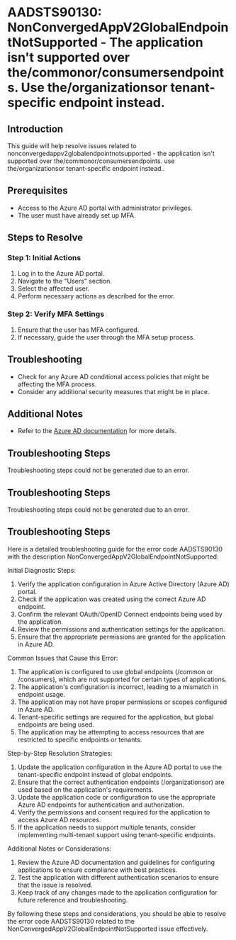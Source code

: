 # AADSTS90130: NonConvergedAppV2GlobalEndpointNotSupported - The application isn't supported over the/commonor/consumersendpoints. Use the/organizationsor tenant-specific endpoint instead.

## Introduction
This guide will help resolve issues related to nonconvergedappv2globalendpointnotsupported - the application isn't supported over the/commonor/consumersendpoints. use the/organizationsor tenant-specific endpoint instead..

## Prerequisites
- Access to the Azure AD portal with administrator privileges.
- The user must have already set up MFA.

## Steps to Resolve

### Step 1: Initial Actions
1. Log in to the Azure AD portal.
2. Navigate to the "Users" section.
3. Select the affected user.
4. Perform necessary actions as described for the error.

### Step 2: Verify MFA Settings
1. Ensure that the user has MFA configured.
2. If necessary, guide the user through the MFA setup process.

## Troubleshooting
- Check for any Azure AD conditional access policies that might be affecting the MFA process.
- Consider any additional security measures that might be in place.

## Additional Notes
- Refer to the [Azure AD documentation](https://learn.microsoft.com/en-us/azure/active-directory/) for more details.


## Troubleshooting Steps
Troubleshooting steps could not be generated due to an error.

## Troubleshooting Steps
Troubleshooting steps could not be generated due to an error.

## Troubleshooting Steps
Here is a detailed troubleshooting guide for the error code AADSTS90130 with the description NonConvergedAppV2GlobalEndpointNotSupported:

Initial Diagnostic Steps:
1. Verify the application configuration in Azure Active Directory (Azure AD) portal.
2. Check if the application was created using the correct Azure AD endpoint.
3. Confirm the relevant OAuth/OpenID Connect endpoints being used by the application.
4. Review the permissions and authentication settings for the application.
5. Ensure that the appropriate permissions are granted for the application in Azure AD.

Common Issues that Cause this Error:
1. The application is configured to use global endpoints (/common or /consumers), which are not supported for certain types of applications.
2. The application's configuration is incorrect, leading to a mismatch in endpoint usage.
3. The application may not have proper permissions or scopes configured in Azure AD.
4. Tenant-specific settings are required for the application, but global endpoints are being used.
5. The application may be attempting to access resources that are restricted to specific endpoints or tenants.

Step-by-Step Resolution Strategies:
1. Update the application configuration in the Azure AD portal to use the tenant-specific endpoint instead of global endpoints.
2. Ensure that the correct authentication endpoints (/organizationsor) are used based on the application's requirements.
3. Update the application code or configuration to use the appropriate Azure AD endpoints for authentication and authorization.
4. Verify the permissions and consent required for the application to access Azure AD resources.
5. If the application needs to support multiple tenants, consider implementing multi-tenant support using tenant-specific endpoints.

Additional Notes or Considerations:
1. Review the Azure AD documentation and guidelines for configuring applications to ensure compliance with best practices.
2. Test the application with different authentication scenarios to ensure that the issue is resolved.
3. Keep track of any changes made to the application configuration for future reference and troubleshooting.

By following these steps and considerations, you should be able to resolve the error code AADSTS90130 related to the NonConvergedAppV2GlobalEndpointNotSupported issue effectively.